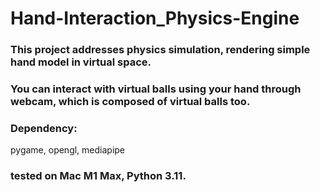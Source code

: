 # Hand-Interaction_Physics-Engine

### This project addresses physics simulation, rendering simple hand model in virtual space. 
### You can interact with virtual balls using your hand through webcam, which is composed of virtual balls too.

### Dependency:
pygame, opengl, mediapipe

### tested on Mac M1 Max, Python 3.11.
